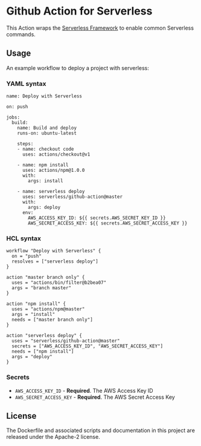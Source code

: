 # Github Action for Serverless

This Action wraps the [Serverless Framework](https://serverless.com) to enable common Serverless commands.

## Usage
An example workflow to deploy a project with serverless:

### YAML syntax
```
name: Deploy with Serverless

on: push

jobs:
  build:
    name: Build and deploy
    runs-on: ubuntu-latest

    steps:
    - name: checkout code
      uses: actions/checkout@v1

    - name: npm install
      uses: actions/npm@1.0.0
      with:
        args: install

    - name: serverless deploy
      uses: serverless/github-action@master
      with:
        args: deploy
      env:
        AWS_ACCESS_KEY_ID: ${{ secrets.AWS_SECRET_KEY_ID }}
        AWS_SECRET_ACCESS_KEY: ${{ secrets.AWS_SECRET_ACCESS_KEY }}
```

### HCL syntax
```
workflow "Deploy with Serverless" {
  on = "push"
  resolves = ["serverless deploy"]
}

action "master branch only" {
  uses = "actions/bin/filter@b2bea07"
  args = "branch master"
}

action "npm install" {
  uses = "actions/npm@master"
  args = "install"
  needs = ["master branch only"]
}

action "serverless deploy" {
  uses = "serverless/github-action@master"
  secrets = ["AWS_ACCESS_KEY_ID", "AWS_SECRET_ACCESS_KEY"]
  needs = ["npm install"]
  args = "deploy"
}
```

### Secrets

* `AWS_ACCESS_KEY_ID` - **Required**. The AWS Access Key ID
* `AWS_SECRET_ACCESS_KEY` - **Required**. The AWS Secret Access Key


## License

The Dockerfile and associated scripts and documentation in this project are released under the Apache-2 license.
